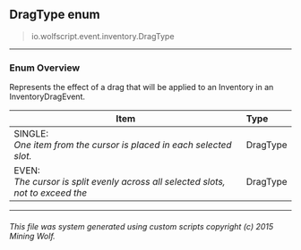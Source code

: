 ## DragType __enum__

>io.wolfscript.event.inventory.DragType

---

### Enum Overview

Represents the effect of a drag that will be applied to an Inventory in an InventoryDragEvent.

Item | Type   
--- | :--- 
SINGLE: <br> _One item from the cursor is placed in each selected slot._ | DragType
EVEN: <br> _The cursor is split evenly across all selected slots, not to exceed the_ | DragType



---



###### This file was system generated using custom scripts copyright (c) 2015 Mining Wolf.
	

